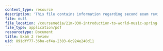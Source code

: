 ```yaml
---
content_type: resource
description: 'This file contains information regarding second exam review sheet. '
file: null
file_location: /coursemedia/21m-030-introduction-to-world-music-spring-2013/891dff7736baef4a23836c924e240d11_MIT21M_030S13_exam2review.pdf
file_type: application/pdf
resourcetype: Document
title: Exam 2 review
uid: 891dff77-36ba-ef4a-2383-6c924e240d11
---
```

